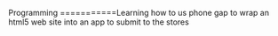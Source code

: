 Programming
===========Learning how to us phone gap to wrap an html5 web site into an app to submit to the stores

